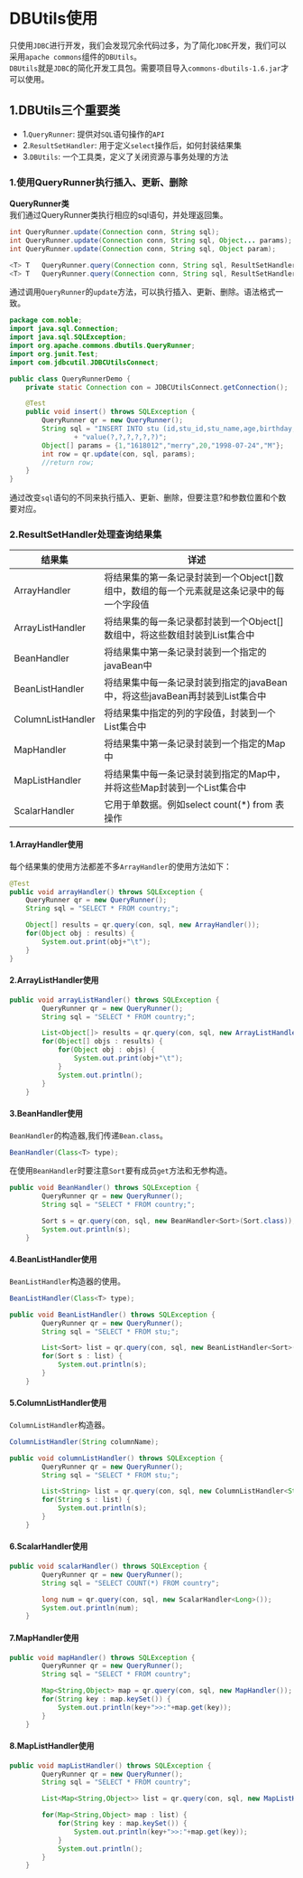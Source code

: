 # DBUtils使用
只使用``JDBC``进行开发，我们会发现冗余代码过多，为了简化``JDBC``开发，我们可以采用``apache commons``组件的``DBUtils``。<br>
``DBUtils``就是``JDBC``的简化开发工具包。需要项目导入``commons-dbutils-1.6.jar``才可以使用。<br>

## 1.DBUtils三个重要类
- 1.``QueryRunner``: 提供对``SQL``语句操作的``API``
- 2.``ResultSetHandler``: 用于定义``select``操作后，如何封装结果集
- 3.``DBUtils``: 一个工具类，定义了关闭资源与事务处理的方法

### 1.使用QueryRunner执行插入、更新、删除


**QueryRunner类**<br>
我们通过QueryRunner类执行相应的sql语句，并处理返回集。<br>
```java
int	QueryRunner.update(Connection conn, String sql);
int	QueryRunner.update(Connection conn, String sql, Object... params);
int	QueryRunner.update(Connection conn, String sql, Object param);

<T> T	QueryRunner.query(Connection conn, String sql, ResultSetHandler<T> rsh);
<T> T	QueryRunner.query(Connection conn, String sql, ResultSetHandler<T> rsh, Object... params);
```

通过调用``QueryRunner``的``update``方法，可以执行插入、更新、删除。语法格式一致。<br>

```java
package com.noble;
import java.sql.Connection;
import java.sql.SQLException;
import org.apache.commons.dbutils.QueryRunner;
import org.junit.Test;
import com.jdbcutil.JDBCUtilsConnect;

public class QueryRunnerDemo {
	private static Connection con = JDBCUtilsConnect.getConnection();

	@Test
	public void insert() throws SQLException {
		QueryRunner qr = new QueryRunner();
		String sql = "INSERT INTO stu (id,stu_id,stu_name,age,birthday,gender) "
				+ "value(?,?,?,?,?,?)";
		Object[] params = {1,"1618012","merry",20,"1998-07-24","M"};
		int row = qr.update(con, sql, params);
		//return row;
	}
}
```
通过改变``sql``语句的不同来执行插入、更新、删除，但要注意?和参数位置和个数要对应。<br>

### 2.ResultSetHandler处理查询结果集

|结果集|详述|
|-----|----|
| ArrayHandler | 将结果集的第一条记录封装到一个Object[]数组中，数组的每一个元素就是这条记录中的每一个字段值 |
| ArrayListHandler  | 将结果集的每一条记录都封装到一个Object[]数组中，将这些数组封装到List集合中  |
| BeanHandler  | 将结果集中第一条记录封装到一个指定的javaBean中  |
| BeanListHandler  | 将结果集中每一条记录封装到指定的javaBean中，将这些javaBean再封装到List集合中  |
| ColumnListHandler  | 将结果集中指定的列的字段值，封装到一个List集合中  |
| MapHandler  | 将结果集中第一条记录封装到一个指定的Map中  |
| MapListHandler  | 将结果集中每一条记录封装到指定的Map中，并将这些Map封装到一个List集合中  |
| ScalarHandler  | 它用于单数据。例如select count(*) from 表操作  |

#### 1.ArrayHandler使用
每个结果集的使用方法都差不多``ArrayHandler``的使用方法如下：<br>

```java
@Test
public void arrayHandler() throws SQLException {
	QueryRunner qr = new QueryRunner();
	String sql = "SELECT * FROM country;";

	Object[] results = qr.query(con, sql, new ArrayHandler());
	for(Object obj : results) {
		System.out.print(obj+"\t");
	}
}
```


#### 2.ArrayListHandler使用

```java
public void arrayListHandler() throws SQLException {
		QueryRunner qr = new QueryRunner();
		String sql = "SELECT * FROM country;";

		List<Object[]> results = qr.query(con, sql, new ArrayListHandler());
		for(Object[] objs : results) {
			for(Object obj : objs) {
				System.out.print(obj+"\t");
			}
			System.out.println();
		}
	}
```

#### 3.BeanHandler使用
``BeanHandler``的构造器,我们传递``Bean.class``。<br>
```java
BeanHandler(Class<T> type);
```

在使用``BeanHandler``时要注意``Sort``要有成员``get``方法和无参构造。<br>

```java
public void BeanHandler() throws SQLException {
		QueryRunner qr = new QueryRunner();
		String sql = "SELECT * FROM country;";

		Sort s = qr.query(con, sql, new BeanHandler<Sort>(Sort.class));
		System.out.println(s);
	}
```

#### 4.BeanListHandler使用

``BeanListHandler``构造器的使用。<br>
```java
BeanListHandler(Class<T> type);
```

```java
public void BeanListHandler() throws SQLException {
		QueryRunner qr = new QueryRunner();
		String sql = "SELECT * FROM stu;";

		List<Sort> list = qr.query(con, sql, new BeanListHandler<Sort>(Sort.class));
		for(Sort s : list) {
			System.out.println(s);
		}
	}
```

#### 5.ColumnListHandler使用

``ColumnListHandler``构造器。<br>
```java
ColumnListHandler(String columnName);
```

```java
public void columnListHandler() throws SQLException {
		QueryRunner qr = new QueryRunner();
		String sql = "SELECT * FROM stu;";

		List<String> list = qr.query(con, sql, new ColumnListHandler<String>("stu_name"));
		for(String s : list) {
			System.out.println(s);
		}
	}
```

#### 6.ScalarHandler使用


```java
public void scalarHandler() throws SQLException {
		QueryRunner qr = new QueryRunner();
		String sql = "SELECT COUNT(*) FROM country";

		long num = qr.query(con, sql, new ScalarHandler<Long>());
		System.out.println(num);
	}
```

#### 7.MapHandler使用

```java
public void mapHandler() throws SQLException {
		QueryRunner qr = new QueryRunner();
		String sql = "SELECT * FROM country";

		Map<String,Object> map = qr.query(con, sql, new MapHandler());
		for(String key : map.keySet()) {
			System.out.println(key+">>:"+map.get(key));
		}
	}
```

#### 8.MapListHandler使用

```java
public void mapListHandler() throws SQLException {
		QueryRunner qr = new QueryRunner();
		String sql = "SELECT * FROM country";

		List<Map<String,Object>> list = qr.query(con, sql, new MapListHandler());

		for(Map<String,Object> map : list) {
			for(String key : map.keySet()) {
				System.out.println(key+">>:"+map.get(key));
			}
			System.out.println();
		}
	}
```

























#
